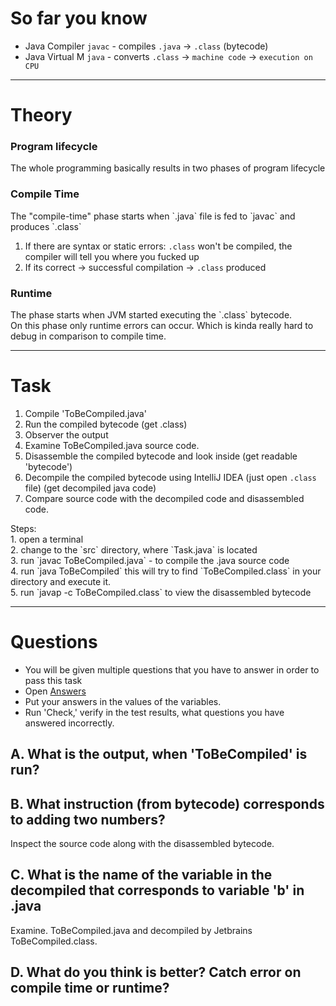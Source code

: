 <h1> So far you know </h1>

- Java Compiler `javac` - compiles `.java` -> `.class` (bytecode) <br>
- Java Virtual M `java` - converts `.class` -> `machine code` -> `execution on CPU` 

---

<h1> Theory </h1>

<h3> Program lifecycle </h3>
The whole programming basically results in two phases of program lifecycle

<h3>Compile Time</h3>
The "compile-time" phase starts when `.java` file is fed to `javac` and produces `.class`

1. If there are syntax or static errors: `.class` won't be compiled, the compiler will tell you where you fucked up
2. If its correct -> successful compilation -> `.class` produced

<h3>Runtime</h3>
The phase starts when JVM started executing the `.class` bytecode. <br>
On this phase only runtime errors can occur. Which is kinda really hard to debug in comparison to compile time.


---
<h1> Task </h1>

1. Compile 'ToBeCompiled.java' 
2. Run the compiled bytecode (get .class)
3. Observer the output
4. Examine ToBeCompiled.java source code.
5. Disassemble the compiled bytecode and look inside (get readable 'bytecode')
6. Decompile the compiled bytecode using IntelliJ IDEA (just open `.class` file) (get decompiled java code)
7. Compare source code with the decompiled code and disassembled code.


<div class="hint">
Steps: <br>
1. open a terminal <br>
2. change to the `src` directory, where `Task.java` is located <br>
3. run `javac ToBeCompiled.java` - to compile the .java source code <br>
4. run `java ToBeCompiled` this will try to find `ToBeCompiled.class` in your directory and execute it. <br>
5. run `javap -c ToBeCompiled.class` to view the disassembled bytecode
</div>

---

<h1>Questions</h1>


- You will be given multiple questions that you have to answer in order to pass this task
- Open [Answers](psi_element://Answers)
- Put your answers in the values of the variables. 
- Run 'Check,' verify in the test results, what questions you have answered incorrectly.



<h2> A. What is the output, when 'ToBeCompiled' is run? </h2>
<h2> B. What instruction (from bytecode) corresponds to adding two numbers?</h2>
Inspect the source code along with the disassembled bytecode.
<h2> C. What is the name of the variable in the decompiled that corresponds to variable 'b' in .java</h2>
Examine. ToBeCompiled.java and decompiled by Jetbrains ToBeCompiled.class. 
<h2> D. What do you think is better? Catch error on compile time or runtime? </h2>
